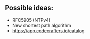 ## Possible ideas:

- RFC5905 (NTPv4)
- New shortest path algorithm
- <https://app.codecrafters.io/catalog>
